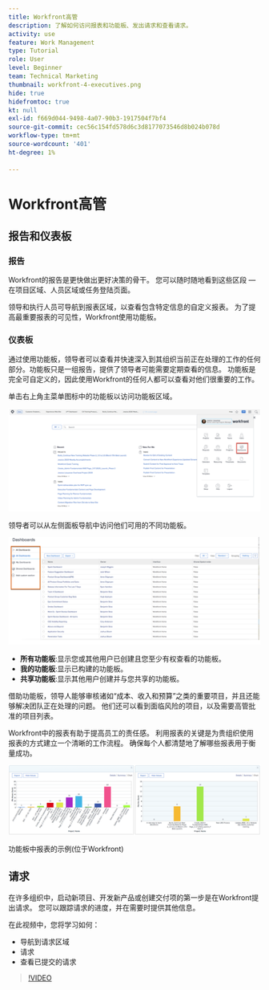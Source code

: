 ```yaml
---
title: Workfront高管
description: 了解如何访问报表和功能板、发出请求和查看请求。
activity: use
feature: Work Management
type: Tutorial
role: User
level: Beginner
team: Technical Marketing
thumbnail: workfront-4-executives.png
hide: true
hidefromtoc: true
kt: null
exl-id: f669d044-9498-4a07-90b3-1917504f7bf4
source-git-commit: cec56c154fd578d6c3d8177073546d8b024b078d
workflow-type: tm+mt
source-wordcount: '401'
ht-degree: 1%

---
```


# Workfront高管

## 报告和仪表板

### 报告

Workfront的报告是更快做出更好决策的骨干。 您可以随时随地看到这些区段 — 在项目区域、人员区域或任务登陆页面。

领导和执行人员可导航到报表区域，以查看包含特定信息的自定义报表。 为了提高最重要报表的可见性，Workfront使用功能板。

### 仪表板

通过使用功能板，领导者可以查看并快速深入到其组织当前正在处理的工作的任何部分。功能板只是一组报告，提供了领导者可能需要定期查看的信息。 功能板是完全可自定义的，因此使用Workfront的任何人都可以查看对他们很重要的工作。

单击右上角主菜单图标中的功能板以访问功能板区域。

![主菜单中“功能板”选项的图像](assets/workfront-4-executives-1.png)

领导者可以从左侧面板导航中访问他们可用的不同功能板。

![主菜单中“功能板”选项的图像](assets/workfront-4-executives-2.png)

* **所有功能板**:显示您或其他用户已创建且您至少有权查看的功能板。
* **我的功能板**:显示已构建的功能板。
* **共享功能板**:显示其他用户创建并与您共享的功能板。

借助功能板，领导人能够审核诸如“成本、收入和预算”之类的重要项目，并且还能够解决团队正在处理的问题。 他们还可以看到面临风险的项目，以及需要高管批准的项目列表。

Workfront中的报表有助于提高员工的责任感。 利用报表的关键是为贵组织使用报表的方式建立一个清晰的工作流程。 确保每个人都清楚地了解哪些报表用于衡量成功。

![功能板中报表的示例(位于Workfront) ](assets/workfront-4-executives-3.png)

功能板中报表的示例(位于Workfront)

## 请求

在许多组织中，启动新项目、开发新产品或创建交付项的第一步是在Workfront提出请求。 您可以跟踪请求的进度，并在需要时提供其他信息。

在此视频中，您将学习如何：

* 导航到请求区域
* 请求
* 查看已提交的请求

>[!VIDEO](https://video.tv.adobe.com/v/336092/?quality=12)
